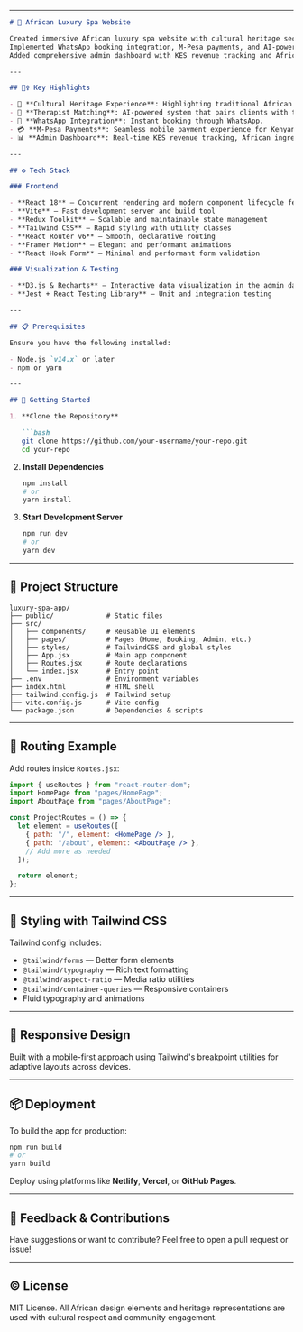 

---

````markdown
# 🌿 African Luxury Spa Website

Created immersive African luxury spa website with cultural heritage sections, treatment showcases, and expert team profiles
Implemented WhatsApp booking integration, M-Pesa payments, and AI-powered therapist matching system
Added comprehensive admin dashboard with KES revenue tracking and African ingredient inventory management

---

## 🧘‍♀️ Key Highlights

- 🧿 **Cultural Heritage Experience**: Highlighting traditional African wellness rituals and organic ingredients.
- 💆 **Therapist Matching**: AI-powered system that pairs clients with the best therapist based on needs.
- 💬 **WhatsApp Integration**: Instant booking through WhatsApp.
- 💳 **M-Pesa Payments**: Seamless mobile payment experience for Kenyan users.
- 📊 **Admin Dashboard**: Real-time KES revenue tracking, African ingredient inventory, and service analytics.

---

## ⚙️ Tech Stack

### Frontend

- **React 18** — Concurrent rendering and modern component lifecycle features
- **Vite** — Fast development server and build tool
- **Redux Toolkit** — Scalable and maintainable state management
- **Tailwind CSS** — Rapid styling with utility classes
- **React Router v6** — Smooth, declarative routing
- **Framer Motion** — Elegant and performant animations
- **React Hook Form** — Minimal and performant form validation

### Visualization & Testing

- **D3.js & Recharts** — Interactive data visualization in the admin dashboard
- **Jest + React Testing Library** — Unit and integration testing

---

## 📋 Prerequisites

Ensure you have the following installed:

- Node.js `v14.x` or later
- npm or yarn

---

## 🚀 Getting Started

1. **Clone the Repository**

   ```bash
   git clone https://github.com/your-username/your-repo.git
   cd your-repo
````

2. **Install Dependencies**

   ```bash
   npm install
   # or
   yarn install
   ```

3. **Start Development Server**

   ```bash
   npm run dev
   # or
   yarn dev
   ```

---

## 📁 Project Structure

```
luxury-spa-app/
├── public/             # Static files
├── src/
│   ├── components/     # Reusable UI elements
│   ├── pages/          # Pages (Home, Booking, Admin, etc.)
│   ├── styles/         # TailwindCSS and global styles
│   ├── App.jsx         # Main app component
│   ├── Routes.jsx      # Route declarations
│   └── index.jsx       # Entry point
├── .env                # Environment variables
├── index.html          # HTML shell
├── tailwind.config.js  # Tailwind setup
├── vite.config.js      # Vite config
└── package.json        # Dependencies & scripts
```

---

## 🧭 Routing Example

Add routes inside `Routes.jsx`:

```jsx
import { useRoutes } from "react-router-dom";
import HomePage from "pages/HomePage";
import AboutPage from "pages/AboutPage";

const ProjectRoutes = () => {
  let element = useRoutes([
    { path: "/", element: <HomePage /> },
    { path: "/about", element: <AboutPage /> },
    // Add more as needed
  ]);

  return element;
};
```

---

## 🎨 Styling with Tailwind CSS

Tailwind config includes:

* `@tailwind/forms` — Better form elements
* `@tailwind/typography` — Rich text formatting
* `@tailwind/aspect-ratio` — Media ratio utilities
* `@tailwind/container-queries` — Responsive containers
* Fluid typography and animations

---

## 📱 Responsive Design

Built with a mobile-first approach using Tailwind's breakpoint utilities for adaptive layouts across devices.

---

## 📦 Deployment

To build the app for production:

```bash
npm run build
# or
yarn build
```

Deploy using platforms like **Netlify**, **Vercel**, or **GitHub Pages**.

---

## 💬 Feedback & Contributions

Have suggestions or want to contribute? Feel free to open a pull request or issue!

---

## ©️ License

MIT License. All African design elements and heritage representations are used with cultural respect and community engagement.

```

